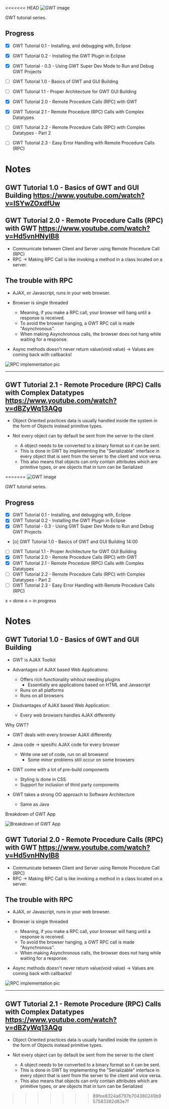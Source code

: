 <<<<<<< HEAD
![GWT image](https://i.ytimg.com/vi/xN2QYMJosGc/hqdefault.jpg?sqp=-oaymwEXCNACELwBSFryq4qpAwkIARUAAIhCGAE=&rs=AOn4CLDBCzmf51Bm2BJpNynWvIEHAEhrdQ)

GWT tutorial series.


## Progress

- [x] GWT Tutorial 0.1 - Installing, and debugging with, Eclipse
- [x] GWT Tutorial 0.2 - Installing the GWT Plugin in Eclipse
- [x] GWT Tutorial - 0.3 - Using GWT Super Dev Mode to Run and Debug GWT Projects
- [ ] GWT Tutorial 1.0 - Basics of GWT and GUI Building
- [ ] GWT Tutorial 1.1 - Proper Architecture for GWT GUI Building
- [x] GWT Tutorial 2.0 - Remote Procedure Calls (RPC) with GWT
- [x] GWT Tutorial 2.1 - Remote Procedure (RPC) Calls with Complex Datatypes
- [ ] GWT Tutorial 2.2 - Remote Procedure Calls (RPC) with Complex Datatypes - Part 2
- [ ] GWT Tutorial 2.3 - Easy Error Handling with Remote Procedure Calls (RPC)



Notes
===========

GWT Tutorial 1.0 - Basics of GWT and GUI Building
https://www.youtube.com/watch?v=ISYwZOxdfUw
----------------------------------------




GWT Tutorial 2.0 - Remote Procedure Calls (RPC) with GWT
https://www.youtube.com/watch?v=Hd5vnHNylB8
---------------------------------------------

- Communicate between Client and Server using Remote Procedure Call (RPC)
- RPC -> Making RPC Call is like invoking a method in a class located on a server.




The trouble with RPC
--------------------

- AJAX, or Javascript, runs in your web browser.
- Browser is single threaded
	- Meaning, if you make a RPC call, your browser will hang until a response is received.
	- To avoid the browser hanging, a GWT RPC call is made "Asynchronous".
	- When making Asynchronous calls, the browser does not hang while waiting for a response.


- Async methods doesn't never return value(void value) -> Values are coming back with callbacks!

![RPC implementation pic](pic1.PNG)

-----------------------------------------------

GWT Tutorial 2.1 - Remote Procedure (RPC) Calls with Complex Datatypes
https://www.youtube.com/watch?v=dBZyWq13AQg
--------------------------------------------

- Object Oriented practices data is usually handled inside the system in the form of Objects instead primitive types.

- Not every object can by default be sent from the server to the client
	- A object needs to be converted to a binary format so it can be sent.
	- This is done in GWT by implementing the "Serializable" interface in every object that is sent 	from the server to the client and vice versa.
	- This also means that objects can only contain attributes which are primitive types, or are 	objects that in turn can be Serialized 


=======
![GWT image](https://i.ytimg.com/vi/xN2QYMJosGc/hqdefault.jpg?sqp=-oaymwEXCNACELwBSFryq4qpAwkIARUAAIhCGAE=&rs=AOn4CLDBCzmf51Bm2BJpNynWvIEHAEhrdQ)

GWT tutorial series.


## Progress

- [x] GWT Tutorial 0.1 - Installing, and debugging with, Eclipse
- [x] GWT Tutorial 0.2 - Installing the GWT Plugin in Eclipse
- [x] GWT Tutorial - 0.3 - Using GWT Super Dev Mode to Run and Debug GWT Projects
- [o] GWT Tutorial 1.0 - Basics of GWT and GUI Building 14:00
- [ ] GWT Tutorial 1.1 - Proper Architecture for GWT GUI Building
- [x] GWT Tutorial 2.0 - Remote Procedure Calls (RPC) with GWT
- [x] GWT Tutorial 2.1 - Remote Procedure (RPC) Calls with Complex Datatypes
- [ ] GWT Tutorial 2.2 - Remote Procedure Calls (RPC) with Complex Datatypes - Part 2
- [ ] GWT Tutorial 2.3 - Easy Error Handling with Remote Procedure Calls (RPC)

 x = done
 o = in progress

Notes
===========
GWT Tutorial 1.0 - Basics of GWT and GUI Building
--------------------------------------------------

- GWT is AJAX Toolkit

- Advantages of AJAX based Web Applications:
	- Offers rich functionality whitout needing plugins
		- Essentially are applications based on HTML and Javascript
	- Runs on all platforms
	- Runs on all browsers

- Disdvantages of AJAX based Web Application:
	- Every web browsers handles AJAX differently


Why GWT?

- GWT deals with every browser AJAX differently 
- Java code -> spesific AJAX code for every browser
	-  Write one set of code, run on all browsers!
		- Some minor problems still occur on some browsers

- GWT come with a lot of pre-build components
	- Styling is done in CSS
	- Support for inclusion of third party components

- GWT takes a strong OO approach to Software Architecture
	- Same as Java


Breakdown of GWT App

![Breakdown of GWT App](pic2.PNG)







GWT Tutorial 2.0 - Remote Procedure Calls (RPC) with GWT
https://www.youtube.com/watch?v=Hd5vnHNylB8
---------------------------------------------

- Communicate between Client and Server using Remote Procedure Call (RPC)
- RPC -> Making RPC Call is like invoking a method in a class located on a server.




The trouble with RPC
--------------------

- AJAX, or Javascript, runs in your web browser.
- Browser is single threaded
	- Meaning, if you make a RPC call, your browser will hang until a response is received.
	- To avoid the browser hanging, a GWT RPC call is made "Asynchronous".
	- When making Asynchronous calls, the browser does not hang while waiting for a response.


- Async methods doesn't never return value(void value) -> Values are coming back with callbacks!

![RPC implementation pic](pic1.PNG)

-----------------------------------------------

GWT Tutorial 2.1 - Remote Procedure (RPC) Calls with Complex Datatypes
https://www.youtube.com/watch?v=dBZyWq13AQg
--------------------------------------------

- Object Oriented practices data is usually handled inside the system in the form of Objects instead primitive types.

- Not every object can by default be sent from the server to the client
	- A object needs to be converted to a binary format so it can be sent.
	- This is done in GWT by implementing the "Serializable" interface in every object that is sent 	from the server to the client and vice versa.
	- This also means that objects can only contain attributes which are primitive types, or are 	objects that in turn can be Serialized 


>>>>>>> 89fee8324a6797b704380249b957583382d83e7f
